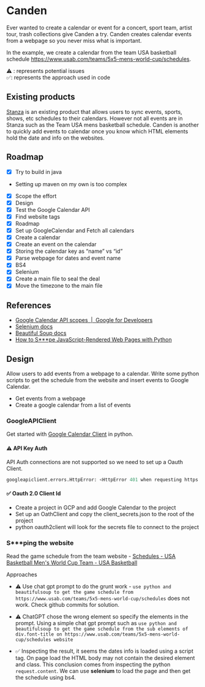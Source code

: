 # Canden

Ever wanted to create a calendar or event for a concert, sport team, artist tour, trash collections give Canden a try. Canden creates calendar events from a webpage so you never miss what is important.

In the example, we create a calendar from the team USA basketball schedule <https://www.usab.com/teams/5x5-mens-world-cup/schedules>.

⚠️ : represents potential issues  
✅: represents the approach used in code


## Existing products

[Stanza](https://www.stanza.co/?&search=nba-warriors&goT=feature) is an existing product that allows users to sync events, sports, shows, etc schedules to their calendars. However not all events are in Stanza such as the Team USA mens basketball schedule. Canden is another to quickly add events to calendar once you know which HTML elements hold the date and info on the websites.

## Roadmap

- [x]  Try to build in java
  - Setting up maven on my own is too complex
- [x]  Scope the effort
  - [x]  Design
  - [x]  Test the Google Calendar API
  - [x]  Find website tags
  - [x]  Roadmap
- [x]  Set up GoogleCalendar and Fetch all calendars
  - [x]  Create a calendar
  - [x]  Create an event on the calendar
  - [x]  Storing the calendar key as “name” vs “id”
- [x]  Parse webpage for dates and event name
  - [x]  BS4
  - [x]  Selenium
- [x]  Create a main file to seal the deal
  - [x]  Move the timezone to the main file

## References

- [Google Calendar API scopes  |  Google for Developers](https://developers.google.com/calendar/api/auth)
- [Selenium docs](https://selenium-python.readthedocs.io/index.html)
- [Beautiful Soup docs](https://www.crummy.com/software/BeautifulSoup/bs4/doc/)
- [How to S***pe JavaScript-Rendered Web Pages with Python](https://www.zenrows.com/blog/scraping-javascript-rendered-web-pages#requirements)

## Design

Allow users to add events from a webpage to a calendar. Write some python scripts to get the schedule from the website and insert events to Google Calendar.

- Get events from a webpage
- Create a google calendar from a list of events

### GoogleAPIClient

Get started with [Google Calendar Client](https://developers.google.com/calendar/api/quickstart/python) in python. 

#### ⚠️ API Key Auth

API Auth connections are not supported so we need to set up a Oauth Client.

```python
googleapiclient.errors.HttpError: <HttpError 401 when requesting https://www.googleapis.com/calendar/v3/users/me/calendarList?key=AIzaSyCAHNx-w6U3OEV3ypTpAeM8TCZgnPpIeGE&alt=json returned "API keys are not supported by this API. Expected OAuth2 access token or other authentication credentials that assert a principal. See https://cloud.google.com/docs/authentication". Details: "[{'message': 'Login Required.', 'domain': 'global', 'reason': 'required', 'location': 'Authorization', 'locationType': 'header'}]"
```

#### ✅ Oauth 2.0 Client Id

- Create a project in GCP and add Google Calendar to the project
- Set up an OathClient and copy the client_secrets.json to the root of the project
- python oauth2client will look for the secrets file to connect to the project

### S***ping the website

Read the game schedule from the team website - [Schedules -  USA Basketball Men's World Cup Team - USA Basketball](https://www.usab.com/teams/5x5-mens-world-cup/schedules)

Approaches

- ⚠️ Use chat gpt prompt to do the grunt work - `use python and beautifulsoup to get the game schedule from https://www.usab.com/teams/5x5-mens-world-cup/schedules` does not work. Check github commits for solution.

- ⚠️ ChatGPT chose the wrong element so specify the elements in the prompt. Using a simple chat gpt prompt such as `use python and beautifulsoup to get the game schedule from the sub elements of div.font-title on https://www.usab.com/teams/5x5-mens-world-cup/schedules website`
- ✅ Inspecting the result, it seems the dates info is loaded using a script tag. On page load the HTML body may not contain the desired element and class. This conclusion comes from inspecting the python `request.content`. We can use **selenium** to load the page and then get the schedule using bs4.
